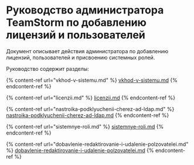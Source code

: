 # Руководство администратора TeamStorm по добавлению лицензий и пользователей

Документ описывает действия администратора по добавлению лицензий, пользователей и присвоению системных ролей.

Руководство содержит разделы:

{% content-ref url="vkhod-v-sistemu.md" %}
[vkhod-v-sistemu.md](vkhod-v-sistemu.md)
{% endcontent-ref %}

{% content-ref url="licenzii.md" %}
[licenzii.md](licenzii.md)
{% endcontent-ref %}

{% content-ref url="nastroika-podklyuchenii-cherez-ad-ldap.md" %}
[nastroika-podklyuchenii-cherez-ad-ldap.md](nastroika-podklyuchenii-cherez-ad-ldap.md)
{% endcontent-ref %}

{% content-ref url="sistemnye-roli.md" %}
[sistemnye-roli.md](sistemnye-roli.md)
{% endcontent-ref %}

{% content-ref url="dobavlenie-redaktirovanie-i-udalenie-polzovatelei.md" %}
[dobavlenie-redaktirovanie-i-udalenie-polzovatelei.md](dobavlenie-redaktirovanie-i-udalenie-polzovatelei.md)
{% endcontent-ref %}

